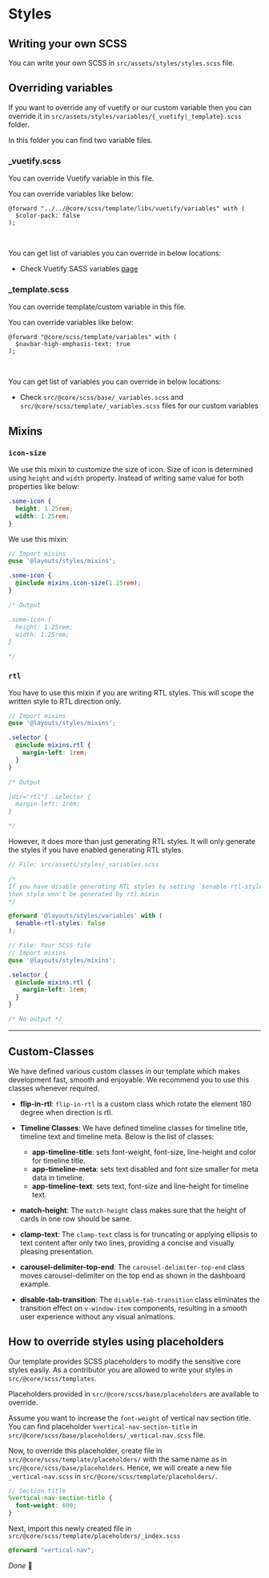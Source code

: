 # Styles

## Writing your own SCSS

You can write your own SCSS in `src/assets/styles/styles.scss` file.

## Overriding variables

If you want to override any of vuetify or our custom variable then you can override it in `src/assets/styles/variables/{_vuetify|_template}.scss` folder.

In this folder you can find two variable files.

### _vuetify.scss

You can override Vuetify variable in this file.

You can override variables like below:

```scss{2}
@forward "../../@core/scss/template/libs/vuetify/variables" with (
  $color-pack: false
);
```

<br>

You can get list of variables you can override in below locations:

- Check Vuetify SASS variables [page](https://next.vuetifyjs.com/en/features/sass-variables/)

### _template.scss

You can override template/custom variable in this file.

You can override variables like below:

```scss{2}
@forward "@core/scss/template/variables" with (
  $navbar-high-emphasis-text: true
);
```

<br>

You can get list of variables you can override in below locations:

- Check `src/@core/scss/base/_variables.scss` and `src/@core/scss/template/_variables.scss` files for our custom variables

## Mixins

### `icon-size`

We use this mixin to customize the size of icon. Size of icon is determined using `height` and `width` property. Instead of writing same value for both properties like below:

```scss
.some-icon {
  height: 1.25rem;
  width: 1.25rem;
}
```

We use this mixin:

```scss
// Import mixins
@use '@layouts/styles/mixins';

.some-icon {
  @include mixins.icon-size(1.25rem);
}

/* Output

.some-icon {
  height: 1.25rem;
  width: 1.25rem;
}

*/
```

### `rtl`

You have to use this mixin if you are writing RTL styles. This will scope the written style to RTL direction only.

```scss
// Import mixins
@use '@layouts/styles/mixins';

.selector {
  @include mixins.rtl {
    margin-left: 1rem;
  }
}

/* Output

[dir="rtl"] .selector {
  margin-left: 1rem;
}

*/
```

However, it does more than just generating RTL styles. It will only generate the styles if you have enabled generating RTL styles.

```scss
// File: src/assets/styles/_variables.scss

/*
If you have disable generating RTL styles by setting `$enable-rtl-styles: false`
then style won't be generated by rtl mixin
*/

@forward '@layouts/styles/variables' with (
  $enable-rtl-styles: false
);
```

```scss
// File: Your SCSS file
// Import mixins
@use '@layouts/styles/mixins';

.selector {
  @include mixins.rtl {
    margin-left: 1rem;
  }
}

/* No output */
```

---

## Custom-Classes

We have defined various custom classes in our template which makes development fast, smooth and enjoyable. We recommend you to use this classes whenever required.

- **flip-in-rtl**: `flip-in-rtl` is a custom class which rotate the element 180 degree when direction is rtl.

- **Timeline Classes**: We have defined timeline classes for timeline title, timeline text and timeline meta. Below is the list of classes:
  
  - **app-timeline-title**: sets font-weight, font-size, line-height and color for timeline title.
  - **app-timeline-meta**: sets text disabled and font size smaller for meta data in timeline.
  - **app-timeline-text**: sets text, font-size  and line-height for timeline text.

- **match-height**: The `match-height` class makes sure that the height of cards in one row should be same.
- **clamp-text**: The `clamp-text` class is for truncating or applying ellipsis to text content after only two lines, providing a concise and visually pleasing presentation.
- **carousel-delimiter-top-end**: The `carousel-delimiter-top-end` class moves carousel-delimiter on the top end as shown in the dashboard example.
- **disable-tab-transition**: The `disable-tab-transition` class eliminates the transition effect on `v-window-item` components, resulting in a smooth user experience without any visual animations.

## How to override styles using placeholders <Badge text="Contributors"/>

Our template provides SCSS placeholders to modify the sensitive core styles easily. As a contributor you are allowed to write your styles in `src/@core/scss/templates`.

Placeholders provided in `src/@core/scss/base/placeholders` are available to override.

Assume you want to increase the `font-weight` of vertical nav section title. You can find placeholder `%vertical-nav-section-title` in `src/@core/scss/base/placeholders/_vertical-nav.scss` file.

Now, to override this placeholder, create file in `src/@core/scss/template/placeholders/` with the same name as in `src/@core/scss/base/placeholders`. Hence, we will create a new file `_vertical-nav.scss` in `src/@core/scss/template/placeholders/`.

```scss
// Section title
%vertical-nav-section-title {
  font-weight: 600;
}
```

Next, import this newly created file in `src/@core/scss/template/placeholders/_index.scss`

```scss
@forward "vertical-nav";
```

*Done* 🥳
